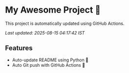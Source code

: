 # My Awesome Project 🚀

This project is automatically updated using GitHub Actions.

_Last updated: 2025-08-15 04:17:42 IST_

## Features
- Auto-update README using Python 🐍
- Auto Git push with GitHub Actions 🤖
